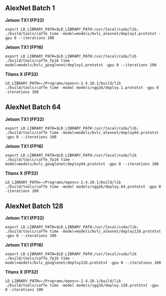 AlexNet Batch 1
---------------
<b>Jetson TX1 (FP32)</b>

`export LD_LIBRARY_PATH=$LD_LIBRARY_PATH:/usr/local/cuda/lib; ./build/tools/caffe time -model=models/bvlc_alexnet/deploy1.prototxt -gpu 0 --iterations 100`

<b>Jetson TX1 (FP16)</b>

`export LD_LIBRARY_PATH=$LD_LIBRARY_PATH:/usr/local/cuda/lib ./build/tools/caffe_fp16 time -model=models/bvlc_googlenet/deploy1.prototxt -gpu 0 --iterations 100`

<b>Titanx X (FP32)</b>

`LD_LIBRARY_PATH=~/Programs/opencv-2.4.10.1/build/lib ./build/tools/caffe time -model models/vgg16/deploy.1.prototxt -gpu 0 -iterations 100`

AlexNet Batch 64
----------------
<b>Jetson TX1 (FP32)</b>

`export LD_LIBRARY_PATH=$LD_LIBRARY_PATH:/usr/local/cuda/lib; ./build/tools/caffe time -model=models/bvlc_alexnet/deploy64.prototxt -gpu 0 --iterations 100`

<b>Jetson TX1 (FP16)</b>

`export LD_LIBRARY_PATH=$LD_LIBRARY_PATH:/usr/local/cuda/lib ./build/tools/caffe_fp16 time -model=models/bvlc_googlenet/deploy64.prototxt -gpu 0 --iterations 100`

<b>Titanx X (FP32)</b>

`LD_LIBRARY_PATH=~/Programs/opencv-2.4.10.1/build/lib ./build/tools/caffe time -model models/vgg16/deploy.64.prototxt -gpu 0 -iterations 100`

AlexNet Batch 128
-----------------
<b>Jetson TX1 (FP32)</b>

`export LD_LIBRARY_PATH=$LD_LIBRARY_PATH:/usr/local/cuda/lib; ./build/tools/caffe time -model=models/bvlc_alexnet/deploy128.prototxt -gpu 0 --iterations 100`

<b>Jetson TX1 (FP16)</b>

`export LD_LIBRARY_PATH=$LD_LIBRARY_PATH:/usr/local/cuda/lib ./build/tools/caffe_fp16 time -model=models/bvlc_googlenet/deploy128.prototxt -gpu 0 --iterations 100`

<b>Titanx X (FP32)</b>

`LD_LIBRARY_PATH=~/Programs/opencv-2.4.10.1/build/lib ./build/tools/caffe time -model models/vgg16/deploy.128.prototxt -gpu 0 -iterations 100`
